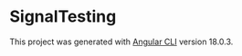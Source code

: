 # SignalTesting

This project was generated with [Angular CLI](https://github.com/angular/angular-cli) version 18.0.3.
